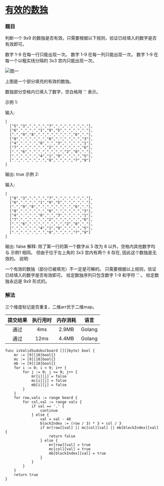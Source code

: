 # [有效的数独](https://leetcode-cn.com/problems/valid-sudoku/)

### 题目
判断一个 9x9 的数独是否有效。只需要根据以下规则，验证已经填入的数字是否有效即可。

数字 1-9 在每一行只能出现一次。
数字 1-9 在每一列只能出现一次。
数字 1-9 在每一个以粗实线分隔的 3x3 宫内只能出现一次。

![图一](https://upload.wikimedia.org/wikipedia/commons/thumb/f/ff/Sudoku-by-L2G-20050714.svg/250px-Sudoku-by-L2G-20050714.svg.png)

上图是一个部分填充的有效的数独。

数独部分空格内已填入了数字，空白格用 '.' 表示。

示例 1:

输入:

```
[
  ["5","3",".",".","7",".",".",".","."],
  ["6",".",".","1","9","5",".",".","."],
  [".","9","8",".",".",".",".","6","."],
  ["8",".",".",".","6",".",".",".","3"],
  ["4",".",".","8",".","3",".",".","1"],
  ["7",".",".",".","2",".",".",".","6"],
  [".","6",".",".",".",".","2","8","."],
  [".",".",".","4","1","9",".",".","5"],
  [".",".",".",".","8",".",".","7","9"]
]
```
输出: true
示例 2:

输入:

```
[
  ["8","3",".",".","7",".",".",".","."],
  ["6",".",".","1","9","5",".",".","."],
  [".","9","8",".",".",".",".","6","."],
  ["8",".",".",".","6",".",".",".","3"],
  ["4",".",".","8",".","3",".",".","1"],
  ["7",".",".",".","2",".",".",".","6"],
  [".","6",".",".",".",".","2","8","."],
  [".",".",".","4","1","9",".",".","5"],
  [".",".",".",".","8",".",".","7","9"]
]
```
输出: false
解释: 除了第一行的第一个数字从 5 改为 8 以外，空格内其他数字均与 示例1 相同。
     但由于位于左上角的 3x3 宫内有两个 8 存在, 因此这个数独是无效的。
说明:

一个有效的数独（部分已被填充）不一定是可解的。
只需要根据以上规则，验证已经填入的数字是否有效即可。
给定数独序列只包含数字 1-9 和字符 '.' 。
给定数独永远是 9x9 形式的。

### 解法

三个维度标记是否重复，二维arr优于二维map。

 提交结果 | 执行用时 | 内存消耗 | 语言
  :-:    | :-:     | :-: | :-: 
  通过	| 4ms|	2.9MB | Golang
  通过	| 12ms | 4.4MB | Golang

    
```
func isValidSudoku(board [][]byte) bool {
	mr := [9][10]bool{}
	mc := [9][10]bool{}
	mb := [9][10]bool{}
	for i := 0; i < 9; i++ {
		for j := 0; j <= 9; j++ {
			mr[i][j] = false
			mc[i][j] = false
			mb[i][j] = false
		}
	}
	for row,vals := range board {
		for col,val := range vals {
			if val == '.' {
				continue
			} else {
				val = val - 48
				blockIndex := (row / 3) * 3 + col / 3
				if mr[row][val] || mc[col][val] || mb[blockIndex][val] {
					return false
				} else {
					mr[row][val] = true
					mc[col][val] = true
					mb[blockIndex][val] = true
				}
			}
		}
	}
	return true
}
```
